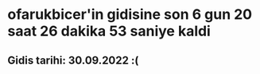 # ofarukbicer'in gidisine son 6 gun 20 saat 26 dakika 53 saniye kaldi

## Gidis tarihi: 30.09.2022 :(